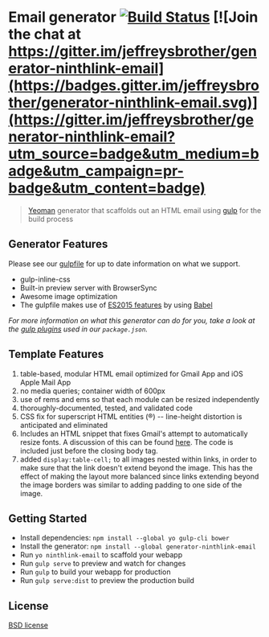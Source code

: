 # Email generator [![Build Status](https://secure.travis-ci.org/jeffreysbrother/generator-ninthlink-email.svg?branch=working)](http://travis-ci.org/jeffreysbrother/generator-ninthlink-email) [![Join the chat at https://gitter.im/jeffreysbrother/generator-ninthlink-email](https://badges.gitter.im/jeffreysbrother/generator-ninthlink-email.svg)](https://gitter.im/jeffreysbrother/generator-ninthlink-email?utm_source=badge&utm_medium=badge&utm_campaign=pr-badge&utm_content=badge)

> [Yeoman](http://yeoman.io) generator that scaffolds out an HTML email using [gulp](http://gulpjs.com/) for the build process


## Generator Features

Please see our [gulpfile](app/templates/gulpfile.js) for up to date information on what we support.

* gulp-inline-css
* Built-in preview server with BrowserSync
* Awesome image optimization
* The gulpfile makes use of [ES2015 features](https://babeljs.io/docs/learn-es2015/) by using [Babel](https://babeljs.io)

*For more information on what this generator can do for you, take a look at the [gulp plugins](app/templates/_package.json) used in our `package.json`.*


## Template Features

1. table-based, modular HTML email optimized for Gmail App and iOS Apple Mail App
2. no media queries; container width of 600px
3. use of rems and ems so that each module can be resized independently
4. thoroughly-documented, tested, and validated code
5. CSS fix for superscript HTML entities (&reg;) -- line-height distortion is anticipated and eliminated
6. Includes an HTML snippet that fixes Gmail's attempt to automatically resize fonts. A discussion of this can be found [here](http://freshinbox.com/blog/gmail-on-ios-increases-font-size-on-some-emails/). The code is included just before the closing body tag.
7. added `display:table-cell;` to all images nested within links, in order to make sure that the link doesn't extend beyond the image. This has the effect of making the layout more balanced since links extending beyond the image borders was similar to adding padding to one side of the image.


## Getting Started

- Install dependencies: `npm install --global yo gulp-cli bower`
- Install the generator: `npm install --global generator-ninthlink-email`
- Run `yo ninthlink-email` to scaffold your webapp
- Run `gulp serve` to preview and watch for changes
- Run `gulp` to build your webapp for production
- Run `gulp serve:dist` to preview the production build


## License

[BSD license](http://opensource.org/licenses/bsd-license.php)
